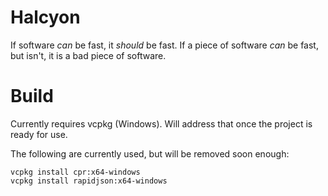 # Halcyon

If software *can* be fast, it *should* be fast. If a piece of software *can* be fast, but isn't, it is a bad piece of software.

# Build

Currently requires vcpkg (Windows). Will address that once the project is ready for use.

The following are currently used, but will be removed soon enough:

```
vcpkg install cpr:x64-windows
vcpkg install rapidjson:x64-windows
```
